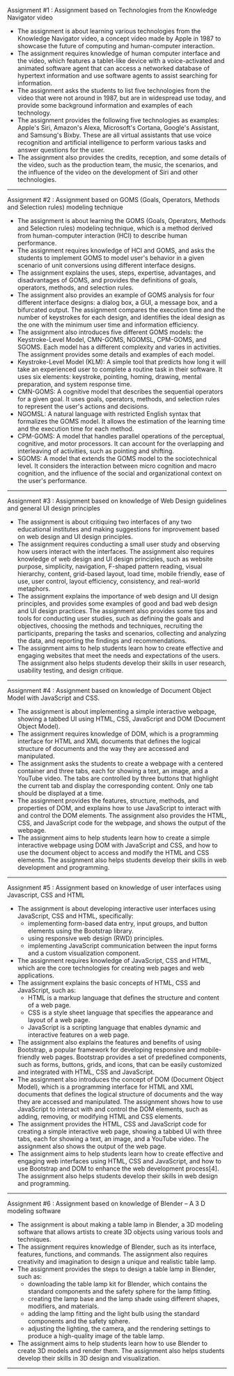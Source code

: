
Assignment #1 : Assignment based on Technologies from the Knowledge Navigator video
- The assignment is about learning various technologies from the Knowledge Navigator video, a concept video made by Apple in 1987 to showcase the future of computing and human-computer interaction.
- The assignment requires knowledge of human computer interface and the video, which features a tablet-like device with a voice-activated and animated software agent that can access a networked database of hypertext information and use software agents to assist searching for information.
- The assignment asks the students to list five technologies from the video that were not around in 1987, but are in widespread use today, and provide some background information and examples of each technology.
- The assignment provides the following five technologies as examples: Apple's Siri, Amazon's Alexa, Microsoft's Cortana, Google's Assistant, and Samsung's Bixby. These are all virtual assistants that use voice recognition and artificial intelligence to perform various tasks and answer questions for the user.
- The assignment also provides the credits, reception, and some details of the video, such as the production team, the music, the scenarios, and the influence of the video on the development of Siri and other technologies.

---------------------------------------------------------------------------------------------

Assignment #2 : Assignment based on GOMS (Goals, Operators, Methods and Selection rules)
modeling technique

- The assignment is about learning the GOMS (Goals, Operators, Methods and Selection rules) modeling technique, which is a method derived from human-computer interaction (HCI) to describe human performance.
- The assignment requires knowledge of HCI and GOMS, and asks the students to implement GOMS to model user's behavior in a given scenario of unit conversions using different interface designs.
- The assignment explains the uses, steps, expertise, advantages, and disadvantages of GOMS, and provides the definitions of goals, operators, methods, and selection rules.
- The assignment also provides an example of GOMS analysis for four different interface designs: a dialog box, a GUI, a message box, and a bifurcated output. The assignment compares the execution time and the number of keystrokes for each design, and identifies the ideal design as the one with the minimum user time and information efficiency.
- The assignment also introduces five different GOMS models: the Keystroke-Level Model, CMN-GOMS, NGOMSL, CPM-GOMS, and SGOMS. Each model has a different complexity and varies in activities. The assignment provides some details and examples of each model.
- Keystroke-Level Model (KLM): A simple tool that predicts how long it will take an experienced user to complete a routine task in their software. It uses six elements: keystroke, pointing, homing, drawing, mental preparation, and system response time.
- CMN-GOMS: A cognitive model that describes the sequential operators for a given goal. It uses goals, operators, methods, and selection rules to represent the user's actions and decisions.
- NGOMSL: A natural language with restricted English syntax that formalizes the GOMS model. It allows the estimation of the learning time and the execution time for each method.
- CPM-GOMS: A model that handles parallel operations of the perceptual, cognitive, and motor processors. It can account for the overlapping and interleaving of activities, such as pointing and shifting.
- SGOMS: A model that extends the GOMS model to the sociotechnical level. It considers the interaction between micro cognition and macro cognition, and the influence of the social and organizational context on the user's performance.

------------------------------------------------------------------------------------------

Assignment #3 : Assignment based on knowledge of Web Design guidelines and general UI 
design principles
- The assignment is about critiquing two interfaces of any two educational institutes and making suggestions for improvement based on web design and UI design principles.
- The assignment requires conducting a small user study and observing how users interact with the interfaces. The assignment also requires knowledge of web design and UI design principles, such as website purpose, simplicity, navigation, F-shaped pattern reading, visual hierarchy, content, grid-based layout, load time, mobile friendly, ease of use, user control, layout efficiency, consistency, and real-world metaphors.
- The assignment explains the importance of web design and UI design principles, and provides some examples of good and bad web design and UI design practices. The assignment also provides some tips and tools for conducting user studies, such as defining the goals and objectives, choosing the methods and techniques, recruiting the participants, preparing the tasks and scenarios, collecting and analyzing the data, and reporting the findings and recommendations.
- The assignment aims to help students learn how to create effective and engaging websites that meet the needs and expectations of the users. The assignment also helps students develop their skills in user research, usability testing, and design critique.


------------------------------------------------------------------------------------- 

Assignment #4 : Assignment based on knowledge of Document Object Model with JavaScript 
and CSS.

- The assignment is about implementing a simple interactive webpage, showing a tabbed UI using HTML, CSS, JavaScript and DOM (Document Object Model).
- The assignment requires knowledge of DOM, which is a programming interface for HTML and XML documents that defines the logical structure of documents and the way they are accessed and manipulated.
- The assignment asks the students to create a webpage with a centered container and three tabs, each for showing a text, an image, and a YouTube video. The tabs are controlled by three buttons that highlight the current tab and display the corresponding content. Only one tab should be displayed at a time.
- The assignment provides the features, structure, methods, and properties of DOM, and explains how to use JavaScript to interact with and control the DOM elements. The assignment also provides the HTML, CSS, and JavaScript code for the webpage, and shows the output of the webpage.
- The assignment aims to help students learn how to create a simple interactive webpage using DOM with JavaScript and CSS, and how to use the document object to access and modify the HTML and CSS elements. The assignment also helps students develop their skills in web development and programming.

--------------------------------------------------------------------------------------

Assignment #5 :  Assignment based on knowledge of user interfaces using Javascript, CSS and 
HTML

- The assignment is about developing interactive user interfaces using JavaScript, CSS and HTML, specifically:
    - implementing form-based data entry, input groups, and button elements using the Bootstrap library.
    - using responsive web design (RWD) principles.
    - implementing JavaScript communication between the input forms and a custom visualization component.
- The assignment requires knowledge of JavaScript, CSS and HTML, which are the core technologies for creating web pages and web applications.
- The assignment explains the basic concepts of HTML, CSS and JavaScript, such as:
    - HTML is a markup language that defines the structure and content of a web page.
    - CSS is a style sheet language that specifies the appearance and layout of a web page.
    - JavaScript is a scripting language that enables dynamic and interactive features on a web page.
- The assignment also explains the features and benefits of using Bootstrap, a popular framework for developing responsive and mobile-friendly web pages. Bootstrap provides a set of predefined components, such as forms, buttons, grids, and icons, that can be easily customized and integrated with HTML, CSS and JavaScript.
- The assignment also introduces the concept of DOM (Document Object Model), which is a programming interface for HTML and XML documents that defines the logical structure of documents and the way they are accessed and manipulated. The assignment shows how to use JavaScript to interact with and control the DOM elements, such as adding, removing, or modifying HTML and CSS elements.
- The assignment provides the HTML, CSS and JavaScript code for creating a simple interactive web page, showing a tabbed UI with three tabs, each for showing a text, an image, and a YouTube video. The assignment also shows the output of the web page.
- The assignment aims to help students learn how to create effective and engaging web interfaces using HTML, CSS and JavaScript, and how to use Bootstrap and DOM to enhance the web development process[4]. The assignment also helps students develop their skills in web design and programming.

---------------------------------------------------------------------------------------

Assignment #6 :  Assignment based on knowledge of Blender – A 3 D modeling software

- The assignment is about making a table lamp in Blender, a 3D modeling software that allows artists to create 3D objects using various tools and techniques.
- The assignment requires knowledge of Blender, such as its interface, features, functions, and commands. The assignment also requires creativity and imagination to design a unique and realistic table lamp.
- The assignment provides the steps to design a table lamp in Blender, such as:
    - downloading the table lamp kit for Blender, which contains the standard components and the safety sphere for the lamp fitting.
    - creating the lamp base and the lamp shade using different shapes, modifiers, and materials.
    - adding the lamp fitting and the light bulb using the standard components and the safety sphere.
    - adjusting the lighting, the camera, and the rendering settings to produce a high-quality image of the table lamp.
- The assignment aims to help students learn how to use Blender to create 3D models and render them. The assignment also helps students develop their skills in 3D design and visualization.
-------------------------------------------------------------------------------
